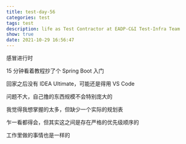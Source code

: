 ```yaml
---
title: test-day-56
categories: test
tags: test
description: life as Test Contractor at EADP-C&I Test-Infra Team
show: true
date: 2021-10-29 16:56:47
---
```

感冒进行时

15 分钟看着教程抄了个 Spring Boot 入门

回家之后没有 IDEA Ultimate，可能还是得用 VS Code

问题不大，自己撸的东西规模不会特别庞大的

我觉得我想掌握的太多，但缺少一个实际的规划表

乍一看都得会，但其实这之间是存在严格的优先级顺序的

工作里做的事情也是一样的

